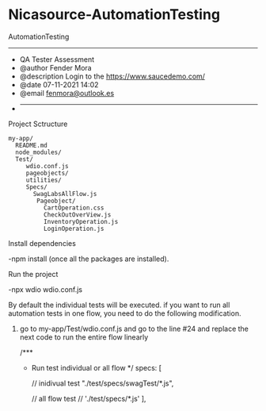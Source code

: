 # Nicasource-AutomationTesting
AutomationTesting

------------------------------------------------------------------------------------
* QA Tester Assessment
* @author       Fender Mora
* @description  Login to the https://www.saucedemo.com/
* @date         07-11-2021 14:02
* @email        fenmora@outlook.es
* ----------------------------------------------------------------------------------

Project Sctructure
```
my-app/
  README.md
  node_modules/
  Test/
     wdio.conf.js
     pageobjects/
     utilities/
     Specs/
       SwagLabsAllFlow.js
        Pageobject/
          CartOperation.css
          CheckOutOverView.js
          InventoryOperation.js
          LoginOperation.js
```


Install dependencies

-npm install (once all the packages are installed).

Run the project 

-npx wdio wdio.conf.js 

By default the individual tests will be executed. if you want to run all automation tests in one flow, you need to do the following modification.

1. go to my-app/Test/wdio.conf.js and go to the line #24 and replace the next code to run the entire flow linearly

    /***
     * Run test individual or all flow
     */
    specs: [
        
        // inidivual test
        "./test/specs/swagTest/*.js",

        // all flow test
        // './test/specs/*.js'
    ],
